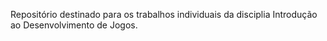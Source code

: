 Repositório destinado para os trabalhos individuais da disciplia Introdução ao Desenvolvimento de Jogos.